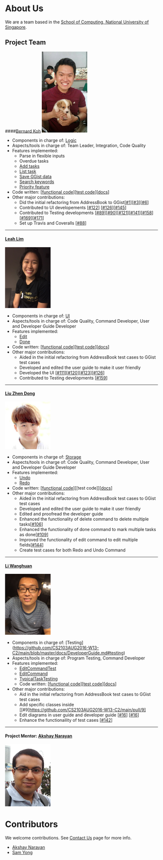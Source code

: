# About Us

We are a team based in the [School of Computing, National University of Singapore](http://www.comp.nus.edu.sg).

## Project Team

####[Bernard Koh](https://github.com/bernardified)
<img src="images/bernard.jpeg" width="150"><br>

* Components in charge of: [Logic](https://github.com/CS2103AUG2016-W13-C2/main/blob/master/docs/DeveloperGuide.md#logic-component)
* Aspects/tools in charge of: Team Leader, Integration, Code Quality
* Features implemented:
   * Parse in flexible inputs
   * Overdue tasks
   * [Add tasks](https://github.com/CS2103AUG2016-W13-C2/main/blob/master/docs/UserGuide.md#adding-a-task-add)
   * [List task](https://github.com/CS2103AUG2016-W13-C2/main/blob/master/docs/UserGuide.md#listing-all-tasks--list)
   * [Save GGist data](https://github.com/CS2103AUG2016-W13-C2/main/blob/master/docs/UserGuide.md#saving-the-data-to-a-specified-location--save)
   * [Search keywords](https://github.com/CS2103AUG2016-W13-C2/main/blob/master/docs/UserGuide.md#searching-tasks-by-keywords-search)
   * [Priority feature](https://github.com/CS2103AUG2016-W13-C2/main/blob/master/docs/UserGuide.md#quick-start)
* Code written: [[functional code](https://github.com/CS2103AUG2016-W13-C2/main/blob/master/collated/main/A0138411N.md)][[test code](https://github.com/CS2103AUG2016-W13-C2/main/blob/master/collated/test/A0138411N.md)][[docs](https://github.com/CS2103AUG2016-W13-C2/main/blob/master/collated/docs/A0138411N.md)]
* Other major contributions:
  * Did the initial refactoring from AddressBook to GGist[[#1](https://github.com/CS2103AUG2016-W13-C2/main/pull/1)][[#3](https://github.com/CS2103AUG2016-W13-C2/main/pull/3)][[#6](https://github.com/CS2103AUG2016-W13-C2/main/pull/6)]
  * Contributed to UI developements [[#122](https://github.com/CS2103AUG2016-W13-C2/main/pull/122)] [[#126](https://github.com/CS2103AUG2016-W13-C2/main/pull/126)][[#145](https://github.com/CS2103AUG2016-W13-C2/main/pull/145)]
  * Contributed to Testing developments [[#89](https://github.com/CS2103AUG2016-W13-C2/main/pull/89)][[#90](https://github.com/CS2103AUG2016-W13-C2/main/pull/90)][[#121](https://github.com/CS2103AUG2016-W13-C2/main/pull/121)][[#141](https://github.com/CS2103AUG2016-W13-C2/main/pull/141)][[#158](https://github.com/CS2103AUG2016-W13-C2/main/pull/158)][[#169](https://github.com/CS2103AUG2016-W13-C2/main/pull/169)][[#171](https://github.com/CS2103AUG2016-W13-C2/main/pull/171)]
  * Set up Travis and Coveralls [[#88](https://github.com/CS2103AUG2016-W13-C2/main/pull/88)]
  
  
-----

#### [Leah Lim](http://github.com/leahlim)
<img src="images/leah.jpeg" width="150"><br>

* Components in charge of: [UI](https://github.com/CS2103AUG2016-W13-C2/main/blob/master/docs/DeveloperGuide.md#ui-component)
* Aspects/tools in charge of: Code Quality, Command Developer, User and Developer Guide Developer
* Features implemented:
   * [Edit](https://github.com/CS2103AUG2016-W13-C2/main/blob/master/docs/UserGuide.md#editing-a-task--edit)
   * [Done](https://github.com/CS2103AUG2016-W13-C2/main/blob/master/docs/UserGuide.md#marking-a-task-as-complete--done) 
* Code written: [[functional code](https://github.com/CS2103AUG2016-W13-C2/main/blob/master/collated/main/A0144727B.md)][[test code](https://github.com/CS2103AUG2016-W13-C2/main/blob/master/collated/test/A0144727B.md)][[docs](https://github.com/CS2103AUG2016-W13-C2/main/blob/master/collated/docs/A0144727B.md)] 
* Other major contributions:
  * Aided in the initial refactoring from AddressBook test cases to GGist test cases
  * Developed and edited the user guide to make it user friendly
  * Developed the UI [[#111](https://github.com/CS2103AUG2016-W13-C2/main/pull/111)][[#120](https://github.com/CS2103AUG2016-W13-C2/main/pull/120)][[#123](https://github.com/CS2103AUG2016-W13-C2/main/pull/123)][[#126](https://github.com/CS2103AUG2016-W13-C2/main/pull/126/commits/843f0e06cede70303a75824d216846a1c4871be1)]
  * Contributed to Testing developments [[#159](https://github.com/CS2103AUG2016-W13-C2/main/pull/159)]

-----

#### [Liu Zhen Dong](http://github.com/dongxuandong) 
<img src="images/zhendong.jpg" width="150"><br>

* Components in charge of: [Storage](https://github.com/CS2103AUG2016-W13-C2/main/blob/master/docs/DeveloperGuide.md#storage-component)
* Aspects/tools in charge of: Code Quality, Command Developer, User and Developer Guide Developer
* Features implemented:
   * [Undo](https://github.com/CS2103AUG2016-W13-C2/main/blob/master/docs/UserGuide.md#undo-undo)
   * [Redo](https://github.com/CS2103AUG2016-W13-C2/main/blob/master/docs/UserGuide.md#redo-redo) 
* Code written: [[functional code](https://github.com/CS2103AUG2016-W13-C2/main/blob/master/collated/main/A0138420N.md)][[test code]][[docs](https://github.com/CS2103AUG2016-W13-C2/main/blob/master/collated/docs/A0138420N.md)] 
* Other major contributions:
  * Aided in the initial refactoring from AddressBook test cases to GGist test cases
  * Developed and edited the user guide to make it user friendly
  * Edited and proofread the developer guide
  * Enhanced the functionality of delete command to delete multiple tasks[[#106](https://github.com/CS2103AUG2016-W13-C2/main/issues/106)]
  * Enhanced the functionality of done command to mark multiple tasks as done[[#109](https://github.com/CS2103AUG2016-W13-C2/main/issues/109)]
  * Improved the functionality of edit command to edit multiple fields[[#144](https://github.com/CS2103AUG2016-W13-C2/main/issues/144)]
  * Create test cases for both Redo and Undo Command

  
-----

#### [Li Wanghuan](http://github.com/liwanghuan)
<img src="images/wanghuan.jpeg" width="150"><br>

* Components in charge of: [Testing] (https://github.com/CS2103AUG2016-W13-C2/main/blob/master/docs/DeveloperGuide.md#testing)
* Aspects/tools in charge of: Program Testing, Command Developer
* Features implemented:
   * [EditCommandTest](https://github.com/CS2103AUG2016-W13-C2/main/blob/master/docs/UserGuide.md#editing-a-task--edit)
   * [EditCommand](https://github.com/CS2103AUG2016-W13-C2/main/blob/master/docs/UserGuide.md#editing-a-task--edit) 
   * [TypicalTaskTesting](https://github.com/CS2103AUG2016-W13-C2/main/blob/master/docs/DeveloperGuide.md#troubleshooting-tests)
   * Code written: [[functional code](https://github.com/CS2103AUG2016-W13-C2/main/blob/master/collated/main/A0147994J.md)][[test code](https://github.com/CS2103AUG2016-W13-C2/main/blob/master/collated/test/A0147994J.md)][[docs](https://github.com/CS2103AUG2016-W13-C2/main/blob/master/collated/docs/A0147994J.md)] 
* Other major contributions:
  * Aid in the initial refactoring from AddressBook test cases to GGist test cases
  * Add specific classes inside [[#9]https://github.com/CS2103AUG2016-W13-C2/main/pull/9]
  * Edit diagrams in user guide and developer guide [[#16](https://github.com/CS2103AUG2016-W13-C2/main/pull/16)] [[#16](https://github.com/CS2103AUG2016-W13-C2/main/pull/16)]
  * Enhance the functionaility of test cases [[#142](https://github.com/CS2103AUG2016-W13-C2/main/issues/142)]

-----

#### Project Mentor: [Akshay Narayan](https://github.com/okkhoy)
<img src="images/AkshayNarayan.jpg" width="150"><br>



# Contributors

We welcome contributions. See [Contact Us](ContactUs.md) page for more info.

* [Akshay Narayan](https://github.com/se-edu/addressbook-level4/pulls?q=is%3Apr+author%3Aokkhoy)
* [Sam Yong](https://github.com/se-edu/addressbook-level4/pulls?q=is%3Apr+author%3Amauris)
